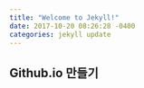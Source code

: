 ```yaml
---
title: "Welcome to Jekyll!"
date: 2017-10-20 08:26:28 -0400
categories: jekyll update
---
```


## Github.io 만들기
